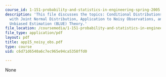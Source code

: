 ```yaml
---
course_id: 1-151-probability-and-statistics-in-engineering-spring-2005
description: 'This file discusses the topics: Conditional Distributions of Variables
  with Joint Normal Distribution, Application to Noisy Observations, and Best Linear
  Unbiased Estimation (BLUE) Theory.'
file_location: /coursemedia/1-151-probability-and-statistics-in-engineering-spring-2005/c6d71d6540a6c7ec965e94ca5358ffd0_app15_noisy_obs.pdf
file_type: application/pdf
layout: pdf
title: app15_noisy_obs.pdf
type: course
uid: c6d71d6540a6c7ec965e94ca5358ffd0

---
```

None